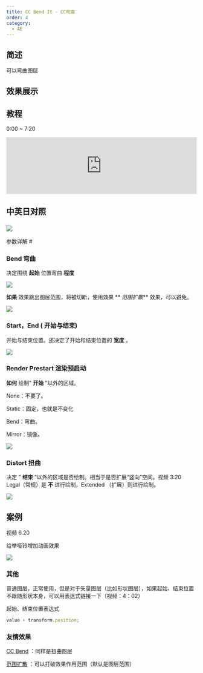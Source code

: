 ```yaml
---
title: CC Bend It - CC弯曲
order: 4
category:
  - AE
---
```


## 简述

可以弯曲图层

## 效果展示

## 教程

0:00 ~ 7:20

<iframe src="https://player.bilibili.com/player.html?bvid=BV1e34y1X7Vj&page=56&high_quality=1" width="100%" allowfullscreen="allowfullscreen" frameborder="0"></iframe>

## 中英日对照

### ![](https://mir.yuelili.com/wp-content/uploads/user/AE/effects/AE-Effects-Distort-CC_Bend_It.png)

参数详解 #

### Bend 弯曲

决定围绕 **起始** 位置弯曲 **程度**

![](https://cdn.yuelili.com/20211222110815.png)

**如果** 效果跳出图层范围，将被切断，使用效果 ** _范围扩散_** 效果，可以避免。

![](https://cdn.yuelili.com/20211222110945.png)

### **Start，End (** 开始与结束)

开始与结束位置。还决定了开始和结束位置的 **宽度** 。

![](https://cdn.yuelili.com/20211222111104.png)

### Render Prestart 渲染预启动

**如何** 绘制" **开始** "以外的区域。

None：不要了。

Static：固定，也就是不变化

Bend：弯曲。

Mirror：镜像。

![](https://cdn.yuelili.com/20211222111159.png)

### Distort 扭曲

决定 " **结束** "以外的区域是否绘制。相当于是否扩展“竖向”空间。视频 3:20  
Legal（常规）是 **不** 进行绘制，Extended （扩展）则进行绘制。

![](https://cdn.yuelili.com/20211222111542.png)

## 案例

视频 6.20

给举哑铃增加动画效果

![](https://cdn.yuelili.com/20211222132132.png)

### 其他

普通图层，正常使用，但是对于矢量图层（比如形状图层），如果起始、结束位置不跟随形状本身，可以用表达式链接一下（视频：4：02）

起始、结束位置表达式

```javascript
value + transform.position;
```

### 友情效果

[CC Bend](https://www.yuelili.com/?p=15187) ：同样是扭曲图层

[范围扩散](https://www.yuelili.com/?p=15386) ：可以打破效果作用范围（默认是图层范围）
